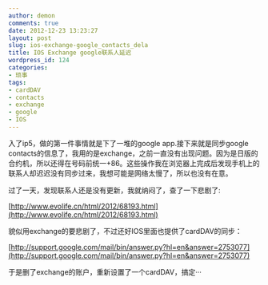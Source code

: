 ```yaml
---
author: demon
comments: true
date: 2012-12-23 13:23:27
layout: post
slug: ios-exchange-google_contacts_dela
title: IOS Exchange google联系人延迟
wordpress_id: 124
categories:
- 琐事
tags:
- cardDAV
- contacts
- exchange
- google
- IOS
---
```


入了ip5，做的第一件事情就是下了一堆的google app.接下来就是同步google contacts的信息了，我用的是exchange，之前一直没有出现问题。因为是日版的合约机，所以还得在号码前统一+86。这些操作我在浏览器上完成后发现手机上的联系人却迟迟没有同步过来，我想可能是网络太慢了，所以也没有在意。

过了一天，发现联系人还是没有更新，我就纳闷了，查了一下悲剧了:

[http://www.evolife.cn/html/2012/68193.html](http://www.evolife.cn/html/2012/68193.html)

貌似用exchange的要悲剧了，不过还好IOS里面也提供了cardDAV的同步：

[http://support.google.com/mail/bin/answer.py?hl=en&answer=2753077](http://support.google.com/mail/bin/answer.py?hl=en&answer=2753077)

于是删了exchange的账户，重新设置了一个cardDAV，搞定···

